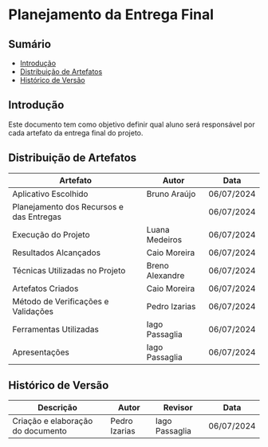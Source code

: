 # Planejamento da Entrega Final

## Sumário

- [Introdução](#introdução)
- [Distribuição de Artefatos](#distribuição-de-artefatos)
- [Histórico de Versão](#histórico-de-versão)


## Introdução

Este documento tem como objetivo definir qual aluno será responsável por cada artefato da entrega final do projeto. 

## Distribuição de Artefatos

| Artefato                                 | Autor           | Data       |
| ---------------------------------------- | --------------- | ---------- |
| Aplicativo Escolhido                     | Bruno Araújo    | 06/07/2024 |
| Planejamento dos Recursos e das Entregas |                 | 06/07/2024 |
| Execução do Projeto                      | Luana Medeiros  | 06/07/2024 |
| Resultados Alcançados                    | Caio Moreira    | 06/07/2024 |
| Técnicas Utilizadas no Projeto           | Breno Alexandre | 06/07/2024 |
| Artefatos Criados                        | Caio Moreira    | 06/07/2024 |
| Método de Verificações e Validações      | Pedro Izarias   | 06/07/2024 |
| Ferramentas Utilizadas                   | Iago Passaglia  | 06/07/2024 |
| Apresentações                            | Iago Passaglia  | 06/07/2024 |


## Histórico de Versão

| Descrição                    | Autor | Revisor | Data       |
|------------------------------|-------|---------|------------|
| Criação e elaboração do documento         | Pedro Izarias | Iago Passaglia | 06/07/2024 |
